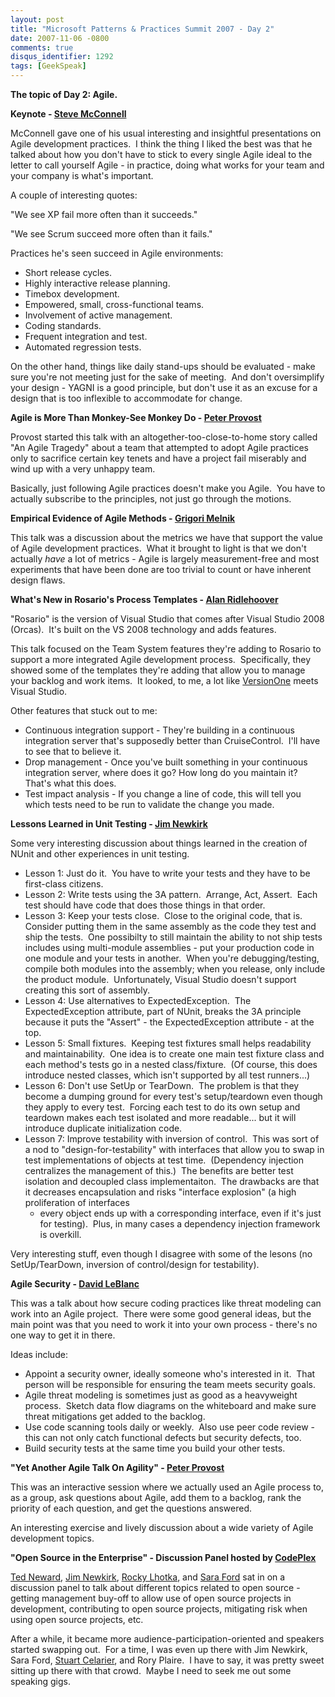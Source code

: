 ```yaml
---
layout: post
title: "Microsoft Patterns & Practices Summit 2007 - Day 2"
date: 2007-11-06 -0800
comments: true
disqus_identifier: 1292
tags: [GeekSpeak]
---
```

**The topic of Day 2: Agile.**

**Keynote - [Steve McConnell](http://stevemcconnell.com/)**

McConnell gave one of his usual interesting and insightful presentations
on Agile development practices.  I think the thing I liked the best was
that he talked about how you don't have to stick to every single Agile
ideal to the letter to call yourself Agile - in practice, doing what
works for your team and your company is what's important.

A couple of interesting quotes:

"We see XP fail more often than it succeeds."

"We see Scrum succeed more often than it fails."

Practices he's seen succeed in Agile environments:

-   Short release cycles.
-   Highly interactive release planning.
-   Timebox development.
-   Empowered, small, cross-functional teams.
-   Involvement of active management.
-   Coding standards.
-   Frequent integration and test.
-   Automated regression tests.

On the other hand, things like daily stand-ups should be evaluated -
make sure you're not meeting just for the sake of meeting.  And don't
oversimplify your design - YAGNI is a good principle, but don't use it
as an excuse for a design that is too inflexible to accommodate for
change.

**Agile is More Than Monkey-See Monkey Do - [Peter
Provost](http://www.peterprovost.org/)**

Provost started this talk with an altogether-too-close-to-home story
called "An Agile Tragedy" about a team that attempted to adopt Agile
practices only to sacrifice certain key tenets and have a project fail
miserably and wind up with a very unhappy team.

Basically, just following Agile practices doesn't make you Agile.  You
have to actually subscribe to the principles, not just go through the
motions.

**Empirical Evidence of Agile Methods - [Grigori
Melnik](http://blogs.msdn.com/agile/)**

This talk was a discussion about the metrics we have that support the
value of Agile development practices.  What it brought to light is that
we don't actually *have* a lot of metrics - Agile is largely
measurement-free and most experiments that have been done are too
trivial to count or have inherent design flaws.

**What's New in Rosario's Process Templates - [Alan
Ridlehoover](http://blogs.msdn.com/aridle/)**

"Rosario" is the version of Visual Studio that comes after Visual Studio
2008 (Orcas).  It's built on the VS 2008 technology and adds features.

This talk focused on the Team System features they're adding to Rosario
to support a more integrated Agile development process.  Specifically,
they showed some of the templates they're adding that allow you to
manage your backlog and work items.  It looked, to me, a lot like
[VersionOne](http://www.versionone.com) meets Visual Studio.

Other features that stuck out to me:

-   Continuous integration support - They're building in a continuous
    integration server that's supposedly better than CruiseControl. 
    I'll have to see that to believe it.
-   Drop management - Once you've built something in your continuous
    integration server, where does it go? How long do you maintain it?
    That's what this does.
-   Test impact analysis - If you change a line of code, this will tell
    you which tests need to be run to validate the change you made.

**Lessons Learned in Unit Testing - [Jim
Newkirk](http://blogs.msdn.com/jamesnewkirk/)**

Some very interesting discussion about things learned in the creation of
NUnit and other experiences in unit testing.

-   Lesson 1: Just do it.  You have to write your tests and they have to
    be first-class citizens.
-   Lesson 2: Write tests using the 3A pattern.  Arrange, Act, Assert. 
    Each test should have code that does those things in that order.
-   Lesson 3: Keep your tests close.  Close to the original code, that
    is.  Consider putting them in the same assembly as the code they
    test and ship the tests.  One possibilty to still maintain the
    ability to not ship tests includes using multi-module assemblies -
    put your production code in one module and your tests in another. 
    When you're debugging/testing, compile both modules into the
    assembly; when you release, only include the product module. 
    Unfortunately, Visual Studio doesn't support creating this sort of
    assembly.
-   Lesson 4: Use alternatives to ExpectedException.  The
    ExpectedException attribute, part of NUnit, breaks the 3A principle
    because it puts the "Assert" - the ExpectedException attribute - at
    the top.
-   Lesson 5: Small fixtures.  Keeping test fixtures small helps
    readability and maintainability.  One idea is to create one main
    test fixture class and each method's tests go in a nested
    class/fixture.  (Of course, this does introduce nested classes,
    which isn't supported by all test runners...)
-   Lesson 6: Don't use SetUp or TearDown.  The problem is that they
    become a dumping ground for every test's setup/teardown even though
    they apply to every test.  Forcing each test to do its own setup and
    teardown makes each test isolated and more readable... but it will
    introduce duplicate initialization code.
-   Lesson 7: Improve testability with inversion of control.  This was
    sort of a nod to "design-for-testability" with interfaces that allow
    you to swap in test implementations of objects at test time. 
    (Dependency injection centralizes the management of this.)  The
    benefits are better test isolation and decoupled class
    implementaiton.  The drawbacks are that it decreases encapsulation
    and risks "interface explosion" (a high proliferation of interfaces
    - every object ends up with a corresponding interface, even if it's
    just for testing).  Plus, in many cases a dependency injection
    framework is overkill.

Very interesting stuff, even though I disagree with some of the lesons
(no SetUp/TearDown, inversion of control/design for testability).

**Agile Security - [David
LeBlanc](http://blogs.msdn.com/david_leblanc/default.aspx)**

This was a talk about how secure coding practices like threat modeling
can work into an Agile project.  There were some good general ideas, but
the main point was that you need to work it into your own process -
there's no one way to get it in there.

Ideas include:

-   Appoint a security owner, ideally someone who's interested in it. 
    That person will be responsible for ensuring the team meets security
    goals.
-   Agile threat modeling is sometimes just as good as a heavyweight
    process.  Sketch data flow diagrams on the whiteboard and make sure
    threat mitigations get added to the backlog.
-   Use code scanning tools daily or weekly.  Also use peer code
    review - this can not only catch functional defects but security
    defects, too.
-   Build security tests at the same time you build your other tests.

**"Yet Another Agile Talk On Agility" - [Peter
Provost](http://www.peterprovost.org)**

This was an interactive session where we actually used an Agile process
to, as a group, ask questions about Agile, add them to a backlog, rank
the priority of each question, and get the questions answered.

An interesting exercise and lively discussion about a wide variety of
Agile development topics.

**"Open Source in the Enterprise" - Discussion Panel hosted by
[CodePlex](http://www.codeplex.com)**

[Ted Neward](http://blogs.tedneward.com/), [Jim
Newkirk](http://blogs.msdn.com/jamesnewkirk/), [Rocky
Lhotka](http://www.lhotka.net/), and [Sara
Ford](http://blogs.msdn.com/SaraFord/) sat in on a discussion panel to
talk about different topics related to open source - getting management
buy-off to allow use of open source projects in development,
contributing to open source projects, mitigating risk when using open
source projects, etc.

After a while, it became more audience-participation-oriented and
speakers started swapping out.  For a time, I was even up there with Jim
Newkirk, Sara Ford, [Stuart
Celarier](http://cs.ferncrk.com/blogs/stuart/), and Rory Plaire.  I have
to say, it was pretty sweet sitting up there with that crowd.  Maybe I
need to seek me out some speaking gigs.

